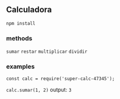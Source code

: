 ## Calculadora

```npm install```

### methods
```sumar```
```restar```
```multiplicar```
```dividir```

### examples
```const calc = require('super-calc-47345');```

```calc.sumar(1, 2)```
output: ```3```